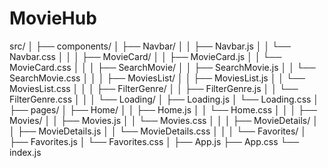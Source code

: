 # MovieHub
src/
│
├── components/
│   ├── Navbar/
│   │   ├── Navbar.js
│   │   └── Navbar.css
│   │
│   ├── MovieCard/
│   │   ├── MovieCard.js
│   │   └── MovieCard.css
│   │
│   ├── SearchMovie/
│   │   ├── SearchMovie.js
│   │   └── SearchMovie.css
│   │
│   ├── MoviesList/
│   │   ├── MoviesList.js
│   │   └── MoviesList.css
│   │
│   ├── FilterGenre/
│   │   ├── FilterGenre.js
│   │   └── FilterGenre.css
│   │
│   └── Loading/
│       ├── Loading.js
│       └── Loading.css
│
├── pages/
│   ├── Home/
│   │   ├── Home.js
│   │   └── Home.css
│   │
│   ├── Movies/
│   │   ├── Movies.js
│   │   └── Movies.css
│   │
│   ├── MovieDetails/
│   │   ├── MovieDetails.js
│   │   └── MovieDetails.css
│   │
│   └── Favorites/
│       ├── Favorites.js
│       └── Favorites.css
│
├── App.js
├── App.css
└── index.js

